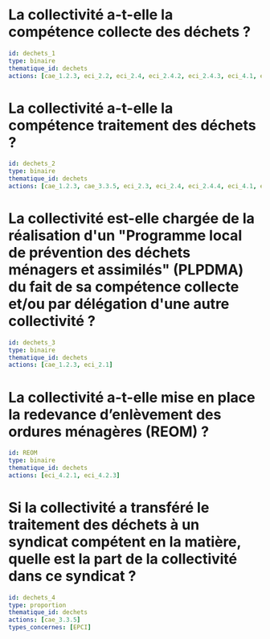 # La collectivité a-t-elle la compétence collecte des déchets ?
```yaml
id: dechets_1
type: binaire
thematique_id: dechets
actions: [cae_1.2.3, eci_2.2, eci_2.4, eci_2.4.2, eci_2.4.3, eci_4.1, eci_4.2, eci_4.2.1, eci_4.2.2, eci_4.2.3, eci_4.2.4]
```

# La collectivité a-t-elle la compétence traitement des déchets ?
```yaml
id: dechets_2
type: binaire
thematique_id: dechets
actions: [cae_1.2.3, cae_3.3.5, eci_2.3, eci_2.4, eci_2.4.4, eci_4.1, eci_4.2]
```

# La collectivité est-elle chargée de la réalisation d'un "Programme local de prévention des déchets ménagers et assimilés" (PLPDMA) du fait de sa compétence collecte et/ou par délégation d'une autre collectivité ?
```yaml
id: dechets_3
type: binaire
thematique_id: dechets
actions: [cae_1.2.3, eci_2.1]
```

# La collectivité a-t-elle mise en place la redevance d’enlèvement des ordures ménagères (REOM) ?
```yaml
id: REOM
type: binaire
thematique_id: dechets
actions: [eci_4.2.1, eci_4.2.3]
```

# Si la collectivité a transféré le traitement des déchets à un syndicat compétent en la matière, quelle est la part de la collectivité dans ce syndicat ?
```yaml
id: dechets_4
type: proportion
thematique_id: dechets
actions: [cae_3.3.5]
types_concernes: [EPCI]
```
